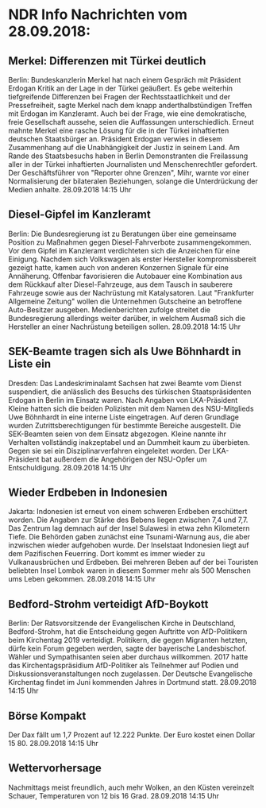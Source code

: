# NDR Info Nachrichten vom 28.09.2018:


## Merkel: Differenzen mit Türkei deutlich
Berlin: Bundeskanzlerin Merkel hat nach einem Gespräch mit Präsident Erdogan Kritik an der Lage in der Türkei geäußert. Es gebe weiterhin tiefgreifende Differenzen bei Fragen der Rechtsstaatlichkeit und der Pressefreiheit, sagte Merkel nach dem knapp anderthalbstündigen Treffen mit Erdogan im Kanzleramt. Auch bei der Frage, wie eine demokratische, freie Gesellschaft aussehe, seien die Auffassungen unterschiedlich. Erneut mahnte Merkel eine rasche Lösung für die in der Türkei inhaftierten deutschen Staatsbürger an. Präsident Erdogan verwies in diesem Zusammenhang auf die Unabhängigkeit der Justiz in seinem Land. Am Rande des Staatsbesuchs haben in Berlin Demonstranten die Freilassung aller in der Türkei inhaftierten Journalisten und Menschenrechtler gefordert. Der Geschäftsführer von "Reporter ohne Grenzen", Mihr, warnte vor einer Normalisierung der bilateralen Beziehungen, solange die Unterdrückung der Medien anhalte. 28.09.2018 14:15 Uhr 

## Diesel-Gipfel im Kanzleramt
Berlin: Die Bundesregierung ist zu Beratungen über eine gemeinsame Position zu Maßnahmen gegen Diesel-Fahrverbote zusammengekommen. Vor dem Gipfel im Kanzleramt verdichteten sich die Anzeichen für eine Einigung. Nachdem sich Volkswagen als erster Hersteller kompromissbereit gezeigt hatte, kamen auch von anderen Konzernen Signale für eine Annäherung. Offenbar favorisieren die Autobauer eine Kombination aus dem Rückkauf alter Diesel-Fahrzeuge, aus dem Tausch in sauberere Fahrzeuge sowie aus der Nachrüstung mit Katalysatoren. Laut "Frankfurter Allgemeine Zeitung" wollen die Unternehmen Gutscheine an betroffene Auto-Besitzer ausgeben. Medienberichten zufolge streitet die Bundesregierung allerdings weiter darüber, in welchem Ausmaß sich die Hersteller an einer Nachrüstung beteiligen sollen. 28.09.2018 14:15 Uhr 

## SEK-Beamte tragen sich als Uwe Böhnhardt in Liste ein
Dresden: Das Landeskriminalamt Sachsen hat zwei Beamte vom Dienst suspendiert, die anlässlich des Besuchs des türkischen Staatspräsidenten Erdogan in Berlin im Einsatz waren. Nach Angaben von LKA-Präsident Kleine hatten sich die beiden Polizisten mit dem Namen des NSU-Mitglieds Uwe Böhnhardt in eine interne Liste eingetragen. Auf deren Grundlage wurden Zutrittsberechtigungen für bestimmte Bereiche ausgestellt. Die SEK-Beamten seien von dem Einsatz abgezogen. Kleine nannte ihr Verhalten vollständig inakzeptabel und an Dummheit kaum zu überbieten. Gegen sie sei ein Disziplinarverfahren eingeleitet worden. Der LKA-Präsident bat außerdem die Angehörigen der NSU-Opfer um Entschuldigung. 28.09.2018 14:15 Uhr 

## Wieder Erdbeben in Indonesien
Jakarta: 	Indonesien ist erneut von einem schweren Erdbeben erschüttert worden. Die Angaben zur Stärke des Bebens liegen zwischen 7,4 und 7,7. Das Zentrum lag demnach auf der Insel Sulawesi in etwa zehn Kilometern Tiefe. Die Behörden gaben zunächst eine Tsunami-Warnung aus, die aber inzwischen wieder aufgehoben wurde. Der Inselstaat Indonesien liegt auf dem Pazifischen Feuerring. Dort kommt es immer wieder zu Vulkanausbrüchen und Erdbeben. Bei mehreren Beben auf der bei Touristen beliebten Insel Lombok waren in diesem Sommer mehr als 500 Menschen ums Leben gekommen. 28.09.2018 14:15 Uhr 

## Bedford-Strohm verteidigt AfD-Boykott
Berlin: Der Ratsvorsitzende der Evangelischen Kirche in Deutschland, Bedford-Strohm, hat die Entscheidung gegen Auftritte von AfD-Politikern beim Kirchentag 2019 verteidigt. Politikern, die gegen Migranten hetzten, dürfe kein Forum gegeben werden, sagte der bayerische Landesbischof. Wähler und Sympathisanten seien aber durchaus willkommen. 2017 hatte das Kirchentagspräsidium AfD-Politiker als Teilnehmer auf Podien und Diskussionsveranstaltungen noch zugelassen. Der Deutsche Evangelische Kirchentag findet im Juni kommenden Jahres in Dortmund statt. 28.09.2018 14:15 Uhr 

## Börse Kompakt
Der Dax fällt um 1,7 Prozent auf 12.222 Punkte. Der Euro kostet einen Dollar 15 80. 28.09.2018 14:15 Uhr 

## Wettervorhersage
Nachmittags meist freundlich, auch mehr Wolken, an den Küsten vereinzelt Schauer, Temperaturen von 12 bis 16 Grad. 28.09.2018 14:15 Uhr 
